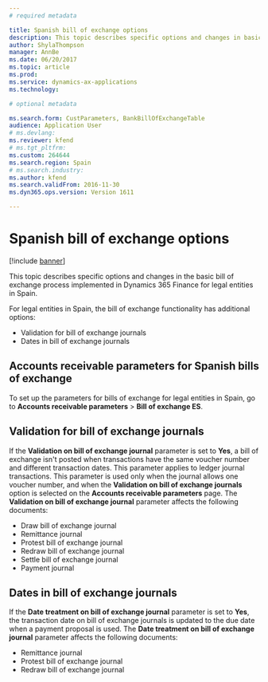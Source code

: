 ```yaml
---
# required metadata

title: Spanish bill of exchange options
description: This topic describes specific options and changes in basic bill of exchange process implemented in Microsoft Dynamics 365 Finance for legal entities in Spain.
author: ShylaThompson
manager: AnnBe
ms.date: 06/20/2017
ms.topic: article
ms.prod: 
ms.service: dynamics-ax-applications
ms.technology: 

# optional metadata

ms.search.form: CustParameters, BankBillOfExchangeTable
audience: Application User
# ms.devlang: 
ms.reviewer: kfend
# ms.tgt_pltfrm: 
ms.custom: 264644
ms.search.region: Spain
# ms.search.industry: 
ms.author: kfend
ms.search.validFrom: 2016-11-30
ms.dyn365.ops.version: Version 1611

---
```


# Spanish bill of exchange options

[!include [banner](../includes/banner.md)]

This topic describes specific options and changes in the basic bill of exchange process implemented in Dynamics 365 Finance for legal entities in Spain.

For legal entities in Spain, the bill of exchange functionality has additional options:

-   Validation for bill of exchange journals
-   Dates in bill of exchange journals

## Accounts receivable parameters for Spanish bills of exchange
To set up the parameters for bills of exchange for legal entities in Spain, go to **Accounts receivable parameters** &gt; **Bill of exchange ES**.

## Validation for bill of exchange journals
If the **Validation on bill of exchange journal** parameter is set to **Yes**, a bill of exchange isn't posted when transactions have the same voucher number and different transaction dates. This parameter applies to ledger journal transactions. This parameter is used only when the journal allows one voucher number, and when the **Validation on bill of exchange journals** option is selected on the **Accounts receivable parameters** page. The **Validation on bill of exchange journal** parameter affects the following documents:

-   Draw bill of exchange journal
-   Remittance journal
-   Protest bill of exchange journal
-   Redraw bill of exchange journal
-   Settle bill of exchange journal
-   Payment journal

## Dates in bill of exchange journals
If the **Date treatment on bill of exchange journal** parameter is set to **Yes**, the transaction date on bill of exchange journals is updated to the due date when a payment proposal is used. The **Date treatment on bill of exchange journal** parameter affects the following documents:

-   Remittance journal
-   Protest bill of exchange journal
-   Redraw bill of exchange journal





